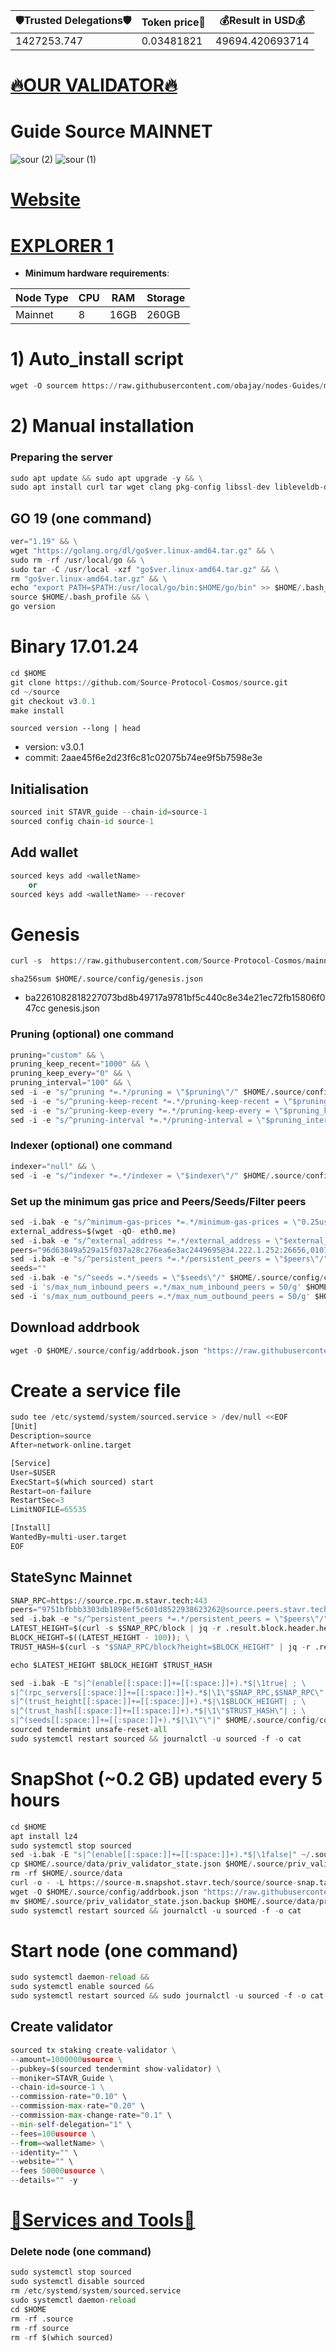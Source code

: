 <!-- START_TABLE -->
| 🛡Trusted Delegations🛡 | Token price🧲 | 💰Result in USD💰 |
|-------------|---------|---------------|
| 1427253.747 | 0.03481821 | 49694.420693714 |

<!-- END_TABLE -->







































































[🔥OUR VALIDATOR🔥](https://restake.app/source/sourcevaloper13l78szv3mxcru9mhh2ndv58xla2arfzhv045cx)
=

# Guide Source MAINNET
![sour (2)](https://user-images.githubusercontent.com/44331529/183239082-09722b8d-9cc7-49a1-9d93-15ce3ab8d752.png)
![sour (1)](https://user-images.githubusercontent.com/44331529/183239083-d3ac3a34-0cc4-4e8b-aafc-42a5e7a3f7f5.png)

[Website](https://www.sourceprotocol.io/)
=
[EXPLORER 1](https://explorer.stavr.tech/Source-Mainnet/staking)
=
- **Minimum hardware requirements**:

| Node Type |CPU | RAM  | Storage  | 
|-----------|----|------|----------|
| Mainnet   |   8| 16GB | 260GB    |

# 1) Auto_install script 
```python
wget -O sourcem https://raw.githubusercontent.com/obajay/nodes-Guides/main/Projects/Source/sourcem && chmod +x sourcem && ./sourcem
```
# 2) Manual installation

### Preparing the server
```python
sudo apt update && sudo apt upgrade -y && \
sudo apt install curl tar wget clang pkg-config libssl-dev libleveldb-dev jq build-essential bsdmainutils git make ncdu htop screen unzip bc fail2ban htop -y
```

## GO 19 (one command)
```python
ver="1.19" && \
wget "https://golang.org/dl/go$ver.linux-amd64.tar.gz" && \
sudo rm -rf /usr/local/go && \
sudo tar -C /usr/local -xzf "go$ver.linux-amd64.tar.gz" && \
rm "go$ver.linux-amd64.tar.gz" && \
echo "export PATH=$PATH:/usr/local/go/bin:$HOME/go/bin" >> $HOME/.bash_profile && \
source $HOME/.bash_profile && \
go version
```

# Binary   17.01.24
```python 
cd $HOME
git clone https://github.com/Source-Protocol-Cosmos/source.git
cd ~/source
git checkout v3.0.1
make install
```
`sourced version --long | head`
- version: v3.0.1
- commit: 2aae45f6e2d23f6c81c02075b74ee9f5b7598e3e

## Initialisation
```python
sourced init STAVR_guide --chain-id=source-1
sourced config chain-id source-1
```
## Add wallet
```python
sourced keys add <walletName>
    or
sourced keys add <walletName> --recover
```
# Genesis
```python
curl -s  https://raw.githubusercontent.com/Source-Protocol-Cosmos/mainnet/master/source-1/genesis.json > ~/.source/config/genesis.json
```

`sha256sum $HOME/.source/config/genesis.json`
- ba2261082818227073bd8b49717a9781bf5c440c8e34e21ec72fb15806f047cc  genesis.json

### Pruning (optional) one command
```python
pruning="custom" && \
pruning_keep_recent="1000" && \
pruning_keep_every="0" && \
pruning_interval="100" && \
sed -i -e "s/^pruning *=.*/pruning = \"$pruning\"/" $HOME/.source/config/app.toml && \
sed -i -e "s/^pruning-keep-recent *=.*/pruning-keep-recent = \"$pruning_keep_recent\"/" $HOME/.source/config/app.toml && \
sed -i -e "s/^pruning-keep-every *=.*/pruning-keep-every = \"$pruning_keep_every\"/" $HOME/.source/config/app.toml && \
sed -i -e "s/^pruning-interval *=.*/pruning-interval = \"$pruning_interval\"/" $HOME/.source/config/app.toml
```
### Indexer (optional) one command
```python
indexer="null" && \
sed -i -e "s/^indexer *=.*/indexer = \"$indexer\"/" $HOME/.source/config/config.toml
```
### Set up the minimum gas price and Peers/Seeds/Filter peers
```python
sed -i.bak -e "s/^minimum-gas-prices *=.*/minimum-gas-prices = \"0.25usource\"/;" ~/.source/config/app.toml
external_address=$(wget -qO- eth0.me) 
sed -i.bak -e "s/^external_address *=.*/external_address = \"$external_address:26656\"/" $HOME/.source/config/config.toml
peers="96d63849a529a15f037a28c276ea6e3ac2449695@34.222.1.252:26656,0107ac60e43f3b3d395fea706cb54877a3241d21@35.87.85.162:26656"
sed -i.bak -e "s/^persistent_peers *=.*/persistent_peers = \"$peers\"/" $HOME/.source/config/config.toml
seeds=""
sed -i.bak -e "s/^seeds =.*/seeds = \"$seeds\"/" $HOME/.source/config/config.toml
sed -i 's/max_num_inbound_peers =.*/max_num_inbound_peers = 50/g' $HOME/.source/config/config.toml
sed -i 's/max_num_outbound_peers =.*/max_num_outbound_peers = 50/g' $HOME/.source/config/config.toml
```

## Download addrbook
```python
wget -O $HOME/.source/config/addrbook.json "https://raw.githubusercontent.com/obajay/nodes-Guides/main/Projects/Source/addrbook.json"
```

# Create a service file
```python
sudo tee /etc/systemd/system/sourced.service > /dev/null <<EOF
[Unit]
Description=source
After=network-online.target

[Service]
User=$USER
ExecStart=$(which sourced) start
Restart=on-failure
RestartSec=3
LimitNOFILE=65535

[Install]
WantedBy=multi-user.target
EOF
```

## StateSync Mainnet
```python
SNAP_RPC=https://source.rpc.m.stavr.tech:443
peers="9751bfbbb3303db1898ef5c601d8522938623262@source.peers.stavr.tech:20056"
sed -i.bak -e "s/^persistent_peers *=.*/persistent_peers = \"$peers\"/" $HOME/.source/config/config.toml
LATEST_HEIGHT=$(curl -s $SNAP_RPC/block | jq -r .result.block.header.height); \
BLOCK_HEIGHT=$((LATEST_HEIGHT - 100)); \
TRUST_HASH=$(curl -s "$SNAP_RPC/block?height=$BLOCK_HEIGHT" | jq -r .result.block_id.hash)

echo $LATEST_HEIGHT $BLOCK_HEIGHT $TRUST_HASH

sed -i.bak -E "s|^(enable[[:space:]]+=[[:space:]]+).*$|\1true| ; \
s|^(rpc_servers[[:space:]]+=[[:space:]]+).*$|\1\"$SNAP_RPC,$SNAP_RPC\"| ; \
s|^(trust_height[[:space:]]+=[[:space:]]+).*$|\1$BLOCK_HEIGHT| ; \
s|^(trust_hash[[:space:]]+=[[:space:]]+).*$|\1\"$TRUST_HASH\"| ; \
s|^(seeds[[:space:]]+=[[:space:]]+).*$|\1\"\"|" $HOME/.source/config/config.toml
sourced tendermint unsafe-reset-all
sudo systemctl restart sourced && journalctl -u sourced -f -o cat
```

# SnapShot (~0.2 GB) updated every 5 hours
```python
cd $HOME
apt install lz4
sudo systemctl stop sourced
sed -i.bak -E "s|^(enable[[:space:]]+=[[:space:]]+).*$|\1false|" ~/.source/config/config.toml
cp $HOME/.source/data/priv_validator_state.json $HOME/.source/priv_validator_state.json.backup
rm -rf $HOME/.source/data
curl -o - -L https://source-m.snapshot.stavr.tech/source/source-snap.tar.lz4 | lz4 -c -d - | tar -x -C $HOME/.source --strip-components 2
wget -O $HOME/.source/config/addrbook.json "https://raw.githubusercontent.com/obajay/nodes-Guides/main/Projects/Source/addrbook.json"
mv $HOME/.source/priv_validator_state.json.backup $HOME/.source/data/priv_validator_state.json
sudo systemctl restart sourced && journalctl -u sourced -f -o cat
```

# Start node (one command)
```python
sudo systemctl daemon-reload &&
sudo systemctl enable sourced &&
sudo systemctl restart sourced && sudo journalctl -u sourced -f -o cat
```

## Create validator
```python
sourced tx staking create-validator \
--amount=1000000usource \
--pubkey=$(sourced tendermint show-validator) \
--moniker=STAVR_Guide \
--chain-id=source-1 \
--commission-rate="0.10" \
--commission-max-rate="0.20" \
--commission-max-change-rate="0.1" \
--min-self-delegation="1" \
--fees=100usource \
--from=<walletName> \
--identity="" \
--website="" \
--fees 50000usource \
--details="" -y
```

[🧩Services and Tools🧩](https://github.com/obajay/StateSync-snapshots/tree/main/Projects/Source)
=

### Delete node (one command)
```python
sudo systemctl stop sourced
sudo systemctl disable sourced
rm /etc/systemd/system/sourced.service
sudo systemctl daemon-reload
cd $HOME
rm -rf .source
rm -rf source
rm -rf $(which sourced)
```

